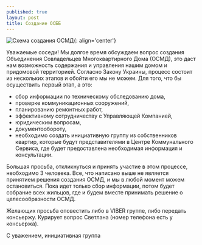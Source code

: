 ```yaml
---
published: true
layout: post
title: Создание ОСББ
---
```

![Схема создания ОСМД]({{site.baseurl}}//assets/images/osmd-v-ukraine-shema-sozdaniya.jpg){: align='center'}

Уважаемые соседи!
Мы долгое время обсуждаем вопрос создания Объединения Совладельцев Многоквартирного Дома (ОСМД), это даст нам возможность содержания и управления нашим домом и придомовой территорией.
Согласно Закону Украины, процесс состоит из нескольких этапов и обойти его мы не можем. Для того, что бы осуществить первый этап, а это:
- сбор информации по техническому обследованию дома,
- проверке коммуникационных сооружений,
- планированию ремонтных работ,
- эффективному сотрудничеству с Управляющей Компанией,
- юридическим вопросам,
- документообороту,
- необходимо создать инициативную группу из собственников квартир, которые будут представителями в Центре Коммунального Сервиса, где будет предоставлена необходимая информация и консультации.

Большая просьба, откликнуться и принять участие в этом процессе, необходимо 3 человека.
Все, что написано выше не является принятием решения создания ОСМД, и мы в любой момент можем остановиться. Пока идет только сбор информации, потом будет собрание всех жильцов, где и будем вместе принимать решение о
целесообразности ОСМД.

Желающих просьба оповестить либо в VIBER группе, либо передать консьержу.
Курирует вопрос Светлана (номер телефона есть у консьержа).

С уважением,
инициативная
группа